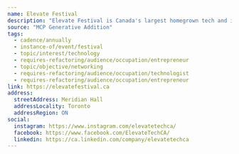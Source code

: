 ```yaml
---
name: Elevate Festival
description: "Elevate Festival is Canada's largest homegrown tech and innovation festival uniting world-class innovators and industry leaders who are building a better future. Featuring world-class speakers, ecosystem socials, opportunities to grow your business, and a space to find your people."
source: "MCP Generative Addition"
tags:
  - cadence/annually
  - instance-of/event/festival
  - topic/interest/technology
  - requires-refactoring/audience/occupation/entrepreneur
  - topic/objective/networking
  - requires-refactoring/audience/occupation/technologist
  - requires-refactoring/audience/occupation/entrepreneur
link: https://elevatefestival.ca
address:
  streetAddress: Meridian Hall
  addressLocality: Toronto
  addressRegion: ON
social:
  instagram: https://www.instagram.com/elevatetechca/
  facebook: https://www.facebook.com/ElevateTechCA/
  linkedin: https://ca.linkedin.com/company/elevatetechca
---
```


